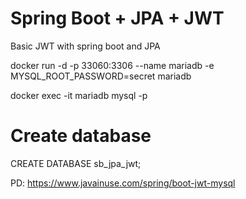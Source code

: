 # Spring Boot + JPA + JWT
Basic JWT with spring boot and JPA


docker run -d -p 33060:3306 --name mariadb -e MYSQL_ROOT_PASSWORD=secret mariadb

docker exec -it mariadb mysql -p

# Create database 
CREATE DATABASE sb_jpa_jwt;





PD: https://www.javainuse.com/spring/boot-jwt-mysql
